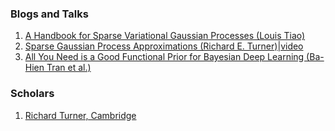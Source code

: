 ### Blogs and Talks 

1. [A Handbook for Sparse Variational Gaussian Processes (Louis Tiao)](https://tiao.io/post/sparse-variational-gaussian-processes/) 
2. [Sparse Gaussian Process Approximations (Richard E. Turner)](http://gpss.cc/gpss17/slides/gp-approx-new.pdf)|[video](https://www.youtube.com/watch?v=sQmsQq_Jfi8)
3. [All You Need is a Good Functional Prior for Bayesian Deep Learning (Ba-Hien Tran et al.)](https://arxiv.org/pdf/2011.12829.pdf)


### Scholars
1. [Richard Turner, Cambridge](http://cbl.eng.cam.ac.uk/Public/Turner/WebHome)
